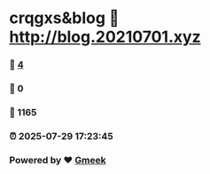 # crqgxs&blog :link: http://blog.20210701.xyz 
### :page_facing_up: [4](http://blog.20210701.xyz/tag.html) 
### :speech_balloon: 0 
### :hibiscus: 1165 
### :alarm_clock: 2025-07-29 17:23:45 
### Powered by :heart: [Gmeek](https://github.com/Meekdai/Gmeek)
